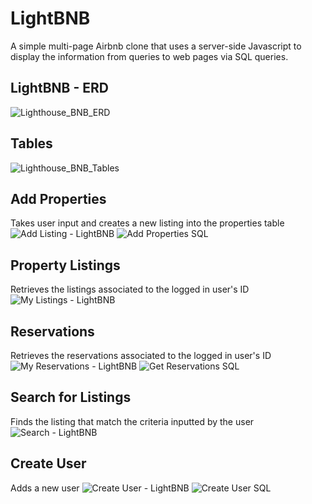 # LightBNB
A simple multi-page Airbnb clone that uses a server-side Javascript to display the information from queries to web pages via SQL queries.

## LightBNB - ERD
![Lighthouse_BNB_ERD](https://github.com/fredngu/LightBNB/assets/125424601/bf601a60-6b97-494f-80df-f70e4496c83d)

## Tables
![Lighthouse_BNB_Tables](https://github.com/fredngu/LightBNB/assets/125424601/68bc0877-df4d-49c1-96d6-8155821568e9)

## Add Properties
Takes user input and creates a new listing into the properties table 
![Add Listing - LightBNB](https://github.com/fredngu/LightBNB/assets/125424601/3d5a9dc2-2f21-42af-8850-0239306752a0)
![Add Properties SQL](https://github.com/fredngu/LightBNB/assets/125424601/ede174cc-a352-4f67-979a-1e5e43acdd35)

## Property Listings
Retrieves the listings associated to the logged in user's ID
![My Listings - LightBNB](https://github.com/fredngu/LightBNB/assets/125424601/4f29f902-5e2c-4d43-9bf2-4e824b0c2bb2)

## Reservations
Retrieves the reservations associated to the logged in user's ID
![My Reservations - LightBNB](https://github.com/fredngu/LightBNB/assets/125424601/794774d6-ff5e-47cb-ac83-a66e914a5cf4)
![Get Reservations SQL](https://github.com/fredngu/LightBNB/assets/125424601/b6d507bb-d4ee-4866-80fd-da8bfc38e51d)

## Search for Listings
Finds the listing that match the criteria inputted by the user
![Search - LightBNB](https://github.com/fredngu/LightBNB/assets/125424601/47838493-dd66-4ec3-a8fb-1e587b127dcb)

## Create User
Adds a new user
![Create User - LightBNB](https://github.com/fredngu/LightBNB/assets/125424601/ec6daa6b-d970-4b92-a98d-bf98bb3ef123)
![Create User SQL](https://github.com/fredngu/LightBNB/assets/125424601/8ab9d39d-3709-42f4-acc8-8724b13a9e78)




